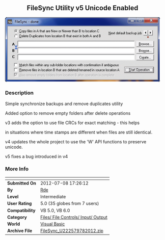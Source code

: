 ﻿<div align="center">

## FileSync Utility v5 Unicode Enabled

<img src="PIC2012517159192209.gif">
</div>

### Description

Simple synchronize backups and remove duplicates utility<p>

Added option to remove empty folders after delete operations<br>

v3 adds the option to use file CRCs for exact matching - this helps<br>

in situations where time stamps are different when files are still identical.<br>

v4 updates the whole project to use the 'W' API functions to preserve unicode.<br>

v5 fixes a bug introduced in v4
 
### More Info
 


<span>             |<span>
---                |---
**Submitted On**   |2012-07-08 17:26:12
**By**             |[Rde](https://github.com/Planet-Source-Code/PSCIndex/blob/master/ByAuthor/rde.md)
**Level**          |Intermediate
**User Rating**    |5.0 (35 globes from 7 users)
**Compatibility**  |VB 5\.0, VB 6\.0
**Category**       |[Files/ File Controls/ Input/ Output](https://github.com/Planet-Source-Code/PSCIndex/blob/master/ByCategory/files-file-controls-input-output__1-3.md)
**World**          |[Visual Basic](https://github.com/Planet-Source-Code/PSCIndex/blob/master/ByWorld/visual-basic.md)
**Archive File**   |[FileSync\_U222579782012\.zip](https://github.com/Planet-Source-Code/rde-filesync-utility-v5-unicode-enabled__1-74356/archive/master.zip)








